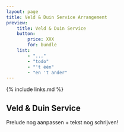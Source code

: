 ```yaml
---
layout: page
title: Veld & Duin Service Arrangement
preview: 
    title: Veld & Duin Service
    button:
        price: XXX
        for: bundle
    list:
        - "..."
        - "todo"
        - "'t één"
        - "en 't ander"
---
```

{% include links.md %}

## Veld & Duin Service

Prelude nog aanpassen + tekst nog schrijven!